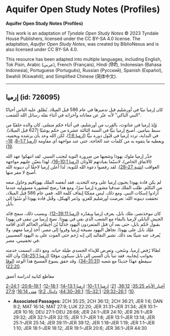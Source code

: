 # Aquifer Open Study Notes (Profiles)

**Aquifer Open Study Notes (Profiles)**

This work is an adaptation of *Tyndale Open Study Notes* © 2023 Tyndale House Publishers, licensed under the CC BY\-SA 4\.0 license. The adaptation, *Aquifer Open Study Notes*, was created by BiblioNexus and is also licensed under CC BY\-SA 4\.0\.

This resource has been adapted into multiple languages, including English, Tok Pisin, Arabic (عربي), French (Français), Hindi (हिंदी), Indonesian (Bahasa Indonesia), Portuguese (Português), Russian (Русский), Spanish (Español), Swahili (Kiswahili), and Simplified Chinese (简体中文).



--------------------------------

## إرميا (id: 726095)

كان إرميا نبيًا في أورشليم قبل تدميرها في عام 586 قبل الميلاد. يُطلق عليه الناس أحيانًا "النبي الباكي" لأنه عبّر عن معاناته وأحزانه في أثناء نقله رسائل الله للشعب.

وُلِدَ إرميا في عناثوث، بالقرب من أورشليم، في أثناء حكم منسّى. كان والده حلقيّا من سبط بنيامين. أصبح إرميا نبيًّا في السنة الثالثة عشرة من حكم يوشيّا (627 قبل الميلاد). في البداية، تردد إرميا في قَبُول دوره نبيًّا ([إرميا 1:6](https://ref.ly/Jer1:6))، لكن الله وعد بأن يرشده ويحميه، ويعطيه ما يتفوه به من كلمات عند الحاجة، حتى عند مواجهة أي مقاومة ([إرميا 1:7–8](https://ref.ly/Jer1:7-Jer1:8)، [18–19](https://ref.ly/Jer1:18-Jer1:19)). 

حذّر إرميا ملوك يهوذا وشعبها من ضرورة التوبة لتجنب السبي. لقد انتهكوا عهد الله (الاتفاق الخاص)، لاسيّما بعبادتهم للأوثان ([إرميا 10:1–16](https://ref.ly/Jer10:1-Jer10:16))، لهذا يتعيّن عليهم مواجهة العواقب ([تثنية 27–28](https://ref.ly/Deut27:1-Deut28:68)). لقد رفضوا دعوة الله للتوبة، لذا أعلن إرميا لاحقًا أن دينونة الله أصبح لا مفر منها.

لم يكن قادة يهوذا يحبون إرميا على وجه التحديد. فقد أبغضه الملك يهوياقيم وحاول منعه من التكلم. طلب الملك صدقيا مشورة إرميا سرًا، ومع هذا رضخ لمشورة مسؤوليه عندما أرادوا إسكات النبي. ومع ذلك، ليس ممكنًا إيقاف كلمة الله. ففي عام 586 قبل الميلاد، تحققت دينونة الله: تعرضت أورشليم للغزو، ودُمر الهيكل، وقُتل قادة يهوذا أو سُبُوا إلى بابل.

كان نبوخذنصر، ملك بابل، يعرف إرميا ويقدّره ([إرميا 39:11–12](https://ref.ly/Jer39:11-Jer39:12)). وبسبب ذلك، سمح قائد الجيش البابلي لإرميا بالبقاء مع الشعب الذي بقي في يهوذا. نصح إرميا من تبقى في يهوذا بقبول حُكم بابل، حتى بعد أن قتل المتمردون اليهود جَدَلْيَا بْنَ أَخِيقَام، الحاكم الذي أقامه مَلِك بابل على يهوذا. تجاهل اليهود نصيحة إرميا وفروا إلى مصر. أُخذ إرميا معهم، ولا يُعرف عنه شيئًا بعد ذلك. تشير التقاليد إلى إنه رُجم حتى الموت على يد اليهود المسبيين في تحفنيس، مصر.

لطالا رُفض إرميا، وسُجن، وتعرض للإيذاء الجسدي طيلة حياته. ومع ذلك، اتسمت خدمته بجوانب إيجابية. فقد تنبأ بأن السبي إلى بابل سيكون مؤقتًا ([إرميا 25:1–14](https://ref.ly/Jer25:1-Jer25:14)) وأن الله سيقطع عهدًا جديدًا مع شعبه ([31:31–34](https://ref.ly/Jer31:31-Jer31:34)). وقد حقق يسوع المسيح هذا الوعد ([لوقا 22:20](https://ref.ly/Luke22:20)). 

مقاطع كتابية لدراسة أعمق

[2أخبار الأيام 35:25](https://ref.ly/2Chr35:25)؛ [36:12](https://ref.ly/2Chr36:12)، [21](https://ref.ly/2Chr36:21)؛ [إرميا 1:1–10](https://ref.ly/Jer1:1-Jer1:10)؛ [إرميا 13:1–14](https://ref.ly/Jer13:1-Jer13:14)؛ [18:1–12](https://ref.ly/Jer18:1-Jer18:12)؛ [19:1–20:6](https://ref.ly/Jer19:1-Jer20:6)؛ [24:1–10](https://ref.ly/Jer24:1-Jer24:10)؛ [26:1–29:32](https://ref.ly/Jer26:1-Jer29:32)؛ [32:1–15](https://ref.ly/Jer32:1-Jer32:15)؛ [36:1–44:30](https://ref.ly/Jer36:1-Jer44:30)؛ [دانيال 9:2](https://ref.ly/Dan9:2)؛ [متى 16:14](https://ref.ly/Matt16:14)؛ [27:9](https://ref.ly/Matt27:9).

* **Associated Passages:** 2CH 35:25; 2CH 36:12; 2CH 36:21; JER 1:6; DAN 9:2; MAT 16:14; MAT 27:9; LUK 22:20; JER 31:31–JER 31:34; JER 10:1–JER 10:16; DEU 27:1–DEU 28:68; JER 24:1–JER 24:10; JER 26:1–JER 29:32; JER 32:1–JER 32:15; JER 1:7–JER 1:8; JER 13:1–JER 13:14; JER 25:1–JER 25:14; JER 39:11–JER 39:12; JER 1:18–JER 1:19; JER 1:1–JER 1:10; JER 18:1–JER 18:12; JER 19:1–JER 20:6; JER 36:1–JER 44:30

